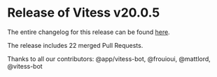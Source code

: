 # Release of Vitess v20.0.5
The entire changelog for this release can be found [here](https://github.com/vitessio/vitess/blob/main/changelog/20.0/20.0.5/changelog.md).

The release includes 22 merged Pull Requests.

Thanks to all our contributors: @app/vitess-bot, @frouioui, @mattlord, @vitess-bot

